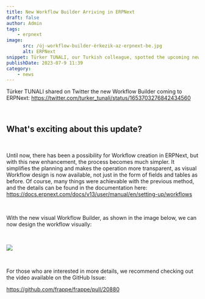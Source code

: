 ```yaml
---
title: New Workflow Builder Arriving in ERPNext
draft: false
author: Admin
tags:
    - erpnext
image:
      src: /új-workflow-builder-érkezik-az-erpnext-be.jpg
      alt: ERPNext
snippet: Türker TUNALI, our Turkish colleague, spotted the upcoming new Workflow Builder in the ERPNext GitHub repository.
publishDate: 2023-07-9 11:39
category:
    - news
---
```


<p>Türker TUNALI shared on Twitter the new Workflow Builder coming to ERPNext: <a href="https://twitter.com/turker_tunali/status/1653703276842434560" rel="noopener noreferrer">https://twitter.com/turker_tunali/status/1653703276842434560</a></p><p><br></p><h2>What's exciting about this update?</h2><p><br></p><p>Until now, there has been a possibility for Workflow creation in ERPNext, but with this new enhancement, the process becomes much simpler. It simplifies the planning and makes the operation more transparent, as visual Workflow design is now available, not just in the form of fields and tables as before. Of course, many things were achievable with the previous method, and the details can be found in the documentation here: <a href="https://docs.erpnext.com/docs/v13/user/manual/en/setting-up/workflows" rel="noopener noreferrer">https://docs.erpnext.com/docs/v13/user/manual/en/setting-up/workflows</a></p><p><br></p><p>With the new visual Workflow Builder, as shown in the image below, we can now design the workflow visually:</p><p><br></p><p><img src="/files/ERPNext-new-workflow-builder-01.jpg"></p><p><br></p><p>For those who are interested in more details, we recommend checking out the video available on the GitHub Issue:</p><p><a href="https://github.com/frappe/frappe/pull/20880" rel="noopener noreferrer">https://github.com/frappe/frappe/pull/20880</a></p>

